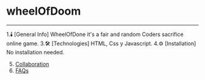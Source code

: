 # wheelOfDoom
***************

1.🕯️ [General Info]
      WheelOfDone it's a fair and random Coders sacrifice online game.
3.🛠️ [Technologies]
      HTML, Css y Javascript.
4.⚙️ [Installation]
      No installation needed.
      
5. [Collaboration](#collaboration)
6. [FAQs](#faqs)

